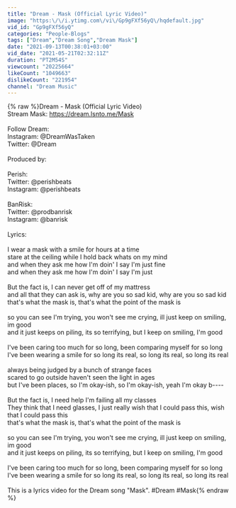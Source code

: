 ```yaml
---
title: "Dream - Mask (Official Lyric Video)"
image: "https:\/\/i.ytimg.com\/vi\/Gp9gFXf56yQ\/hqdefault.jpg"
vid_id: "Gp9gFXf56yQ"
categories: "People-Blogs"
tags: ["Dream","Dream Song","Dream Mask"]
date: "2021-09-13T00:38:01+03:00"
vid_date: "2021-05-21T02:32:11Z"
duration: "PT2M54S"
viewcount: "20225664"
likeCount: "1049663"
dislikeCount: "221954"
channel: "Dream Music"
---
```

{% raw %}Dream - Mask (Official Lyric Video)<br />Stream Mask:  <a rel="nofollow" target="blank" href="https://dream.lsnto.me/Mask">https://dream.lsnto.me/Mask</a><br /><br />Follow Dream: <br />Instagram: @Dream​WasTaken<br />Twitter: @Dream<br /><br />Produced by:<br /><br />Perish: <br />Twitter: @perishbeats<br />Instagram: @perishbeats<br /><br />BanRisk:<br />Twitter: @prodbanrisk<br />Instagram: @banrisk<br /><br />Lyrics:<br /><br />I wear a mask with a smile for hours at a time<br />stare at the ceiling while I hold back whats on my mind<br />and when they ask me how I'm doin' I say I'm just fine<br />and when they ask me how I'm doin' I say I'm just<br /><br />But the fact is, I can never get off of my mattress<br />and all that they can ask is, why are you so sad kid, why are you so sad kid<br />that's what the mask is, that's what the point of the mask is<br /><br />so you can see I'm trying, you won't see me crying, ill just keep on smiling, im good<br />and it just keeps on piling, its so terrifying, but I keep on smiling, I'm good<br /><br />I've been caring too much for so long, been comparing myself for so long<br />I've been wearing a smile for so long its real, so long its real, so long its real<br /><br />always being judged by a bunch of strange faces<br />scared to go outside haven't seen the light in ages<br />but I've been places, so I'm okay-ish, so I'm okay-ish, yeah I'm okay b----<br /><br />But the fact is, I need help I'm failing all my classes<br />They think that I need glasses, I just really wish that I could pass this, wish that I could pass this<br />that's what the mask is, that's what the point of the mask is<br /><br />so you can see I'm trying, you won't see me crying, ill just keep on smiling, im good<br />and it just keeps on piling, its so terrifying, but I keep on smiling, I'm good<br /><br />I've been caring too much for so long, been comparing myself for so long<br />I've been wearing a smile for so long its real, so long its real, so long its real<br /><br />This is a lyrics video for the Dream song &quot;Mask&quot;. #Dream #Mask{% endraw %}
